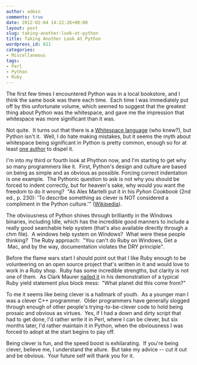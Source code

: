 ```yaml
---
author: admin
comments: true
date: 2012-02-04 14:22:26+00:00
layout: post
slug: taking-another-look-at-python
title: Taking Another Look At Python
wordpress_id: 811
categories:
- Miscellaneous
tags:
- Perl
- Python
- Ruby
---
```


The first few times I encountered Python was in a local bookstore, and I think the same book was there each time.  Each time I was immediately put off by this unfortunate volume, which seemed to suggest that the greatest thing about Python was the whitespace, and gave me the impression that whitespace was more significant than it was.

Not quite.  It turns out that there is a [Whitespace language](http://en.wikipedia.org/wiki/Whitespace_(programming_language)) (who knew?), but Python isn't it.  Well, I do hate making mistakes, but it seems the myth about whitespace being significant in Python is pretty common, enough so for at least [one author](http://www.secnetix.de/olli/Python/block_indentation.hawk) to dispel it.

I'm into my third or fourth look at Phython now, and I'm starting to get why so many programmers like it.  First, Python's design and culture are based on being as simple and as obvious as possible. Forcing correct indentation is one example.  The Pythonic question to ask is not why you should be forced to indent correctly, but for heaven's sake, why would you want the freedom to do it wrong?  "As Alex Martelli put it in his _Pyhon Cookbook_ (2nd ed., p. 230): 'To describe something as clever is NOT considered a compliment in the Python culture.'" ([Wikipedia](http://en.wikipedia.org/wiki/Python_(programming_language))).

The obviousness of Python shines through brilliantly in the Windows binaries, including Idle, which has the incredible good manners to include a really good searchable help system (that's also available directly through a chm file).  A windows help system on Windows?  What were these people thinking?  The Ruby approach:  "You can't do Ruby on Windows, Get a  Mac, and by the way, documentation violates the DRY principle".

Before the flame wars start I should point out that I like Ruby enough to be volunteering on an open source project that's written in it and would love to work in a Ruby shop.  Ruby has some incredible strengths, but clarity is not one of them.  As Clark Maurer [nailed it](http://blog.slickedit.com/2007/09/comparing-python-to-perl-and-ruby/) in his demonstration of a typical Ruby yield statement plus block mess:  "What planet did this come from?"

To me it seems like being clever is a hallmark of youth.  As a younger man I was a clever C++ programmer.  Older programmers have generally slogged through enough of other people's trying-to-be-clever code to hold being prosaic and obvious as virtues.  Yes, if I had a down and dirty script that had to get done, I'd rather write it in Perl, where I can be clever, but six months later, I'd rather maintain it in Python, when the obviousness I was forced to adopt at the start begins to pay off.

Being clever is fun, and the speed boost is exhilarating.  If you're being clever, believe me, I understand the allure.  But take my advice -- cut it out and be obvious.  Your future self will thank you for it.
